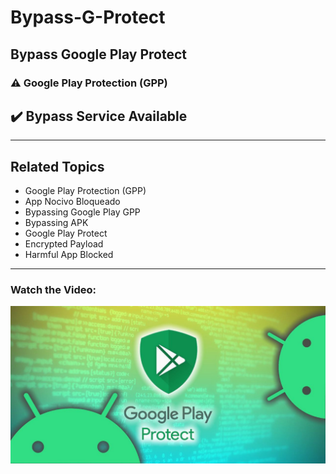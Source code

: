 # Bypass-G-Protect
## Bypass Google Play Protect

### ⚠️ Google Play Protection (GPP)

## ✔️ Bypass Service Available



---

## Related Topics
- Google Play Protection (GPP)
- App Nocivo Bloqueado
- Bypassing Google Play GPP
- Bypassing APK
- Google Play Protect
- Encrypted Payload
- Harmful App Blocked

---

### Watch the Video:
[![Bypassing Google Play Protect](https://raw.githubusercontent.com/justicerat/Bypass-G-Protect/refs/heads/main/photo_2024-09-24_01-17-23.jpg)](https://youtu.be/XArJ7dCRTL0?si=Od2u_zHK9GHyvzKO)
